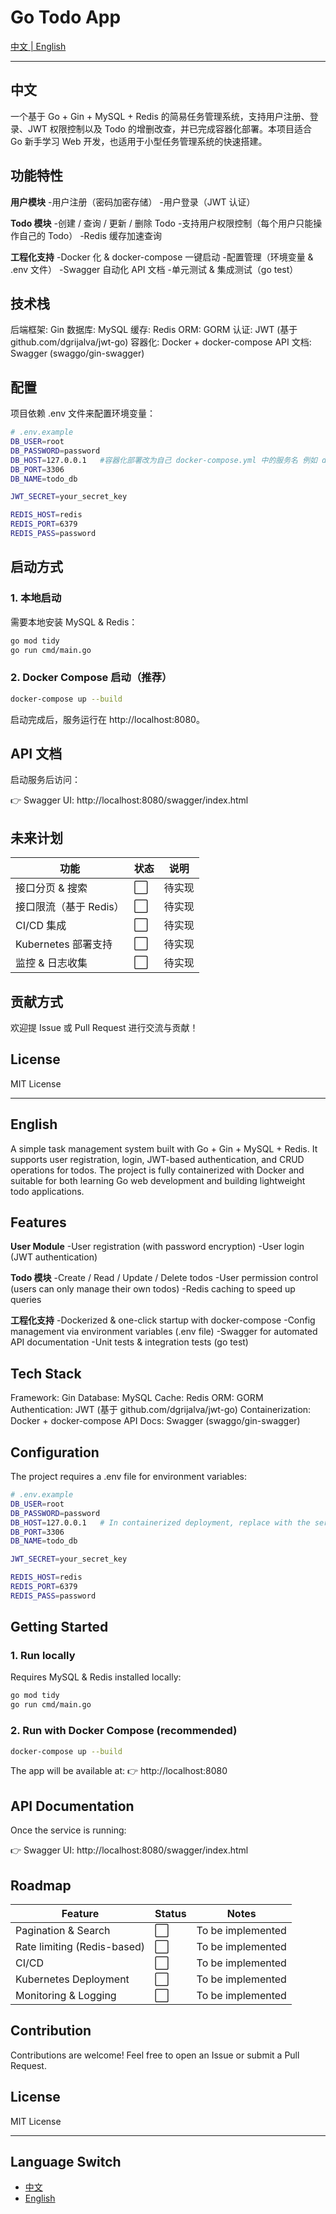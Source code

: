 # Go Todo App

[中文 | English](#language-switch)

---

## 中文

一个基于 Go + Gin + MySQL + Redis 的简易任务管理系统，支持用户注册、登录、JWT 权限控制以及 Todo 的增删改查，并已完成容器化部署。本项目适合 Go 新手学习 Web 开发，也适用于小型任务管理系统的快速搭建。

## 功能特性

**用户模块**
-用户注册（密码加密存储）
-用户登录（JWT 认证）

**Todo 模块**
-创建 / 查询 / 更新 / 删除 Todo
-支持用户权限控制（每个用户只能操作自己的 Todo）
-Redis 缓存加速查询

**工程化支持**
-Docker 化 & docker-compose 一键启动
-配置管理（环境变量 & .env 文件）
-Swagger 自动化 API 文档
-单元测试 & 集成测试（go test）

## 技术栈

后端框架: Gin
数据库: MySQL
缓存: Redis
ORM: GORM
认证: JWT (基于 github.com/dgrijalva/jwt-go)
容器化: Docker + docker-compose
API 文档: Swagger (swaggo/gin-swagger)

## 配置

项目依赖 .env 文件来配置环境变量：

```bash
# .env.example
DB_USER=root
DB_PASSWORD=password
DB_HOST=127.0.0.1   #容器化部署改为自己 docker-compose.yml 中的服务名 例如 db
DB_PORT=3306
DB_NAME=todo_db

JWT_SECRET=your_secret_key

REDIS_HOST=redis
REDIS_PORT=6379
REDIS_PASS=password
```

## 启动方式

### 1. 本地启动

需要本地安装 MySQL & Redis：

```bash
go mod tidy
go run cmd/main.go
```

### 2. Docker Compose 启动（推荐）

```bash
docker-compose up --build
```

启动完成后，服务运行在 http://localhost:8080。

## API 文档

启动服务后访问：

👉 Swagger UI: http://localhost:8080/swagger/index.html

## 未来计划

| 功能 | 状态 | 说明 |
|------|------|------|
| 接口分页 & 搜索 | ⬜ | 待实现 |
| 接口限流（基于 Redis） | ⬜ | 待实现 |
| CI/CD 集成 | ⬜ | 待实现 |
| Kubernetes 部署支持 | ⬜ | 待实现 |
| 监控 & 日志收集 | ⬜ | 待实现 |

## 贡献方式

欢迎提 Issue 或 Pull Request 进行交流与贡献！

## License

MIT License

---

## English

A simple task management system built with Go + Gin + MySQL + Redis.
It supports user registration, login, JWT-based authentication, and CRUD operations for todos.
The project is fully containerized with Docker and suitable for both learning Go web development and building lightweight todo applications.

## Features

**User Module**
-User registration (with password encryption)
-User login (JWT authentication)

**Todo 模块**
-Create / Read / Update / Delete todos
-User permission control (users can only manage their own todos)
-Redis caching to speed up queries

**工程化支持**
-Dockerized & one-click startup with docker-compose
-Config management via environment variables (.env file)
-Swagger for automated API documentation
-Unit tests & integration tests (go test)

## Tech Stack

Framework: Gin
Database: MySQL
Cache: Redis
ORM: GORM
Authentication: JWT (基于 github.com/dgrijalva/jwt-go)
Containerization: Docker + docker-compose
API Docs: Swagger (swaggo/gin-swagger)

## Configuration

The project requires a .env file for environment variables:

```bash
# .env.example
DB_USER=root
DB_PASSWORD=password
DB_HOST=127.0.0.1   # In containerized deployment, replace with the service name in docker-compose.yml, e.g. db
DB_PORT=3306
DB_NAME=todo_db

JWT_SECRET=your_secret_key

REDIS_HOST=redis
REDIS_PORT=6379
REDIS_PASS=password
```

## Getting Started

### 1. Run locally

Requires MySQL & Redis installed locally:

```bash
go mod tidy
go run cmd/main.go
```

### 2. Run with Docker Compose (recommended)

```bash
docker-compose up --build
```

The app will be available at:
👉 http://localhost:8080

## API Documentation

Once the service is running:

👉 Swagger UI: http://localhost:8080/swagger/index.html

## Roadmap

| Feature | Status | Notes |
|------|------|------|
| Pagination & Search | ⬜ | To be implemented |
| Rate limiting (Redis-based) | ⬜ | To be implemented |
| CI/CD | ⬜ | To be implemented |
| Kubernetes Deployment | ⬜ | To be implemented |
| Monitoring & Logging | ⬜ | To be implemented |

## Contribution

Contributions are welcome! Feel free to open an Issue or submit a Pull Request.

## License

MIT License

---

## <span id="language-switch"></span>Language Switch

- [中文](#中文)
- [English](#english)
